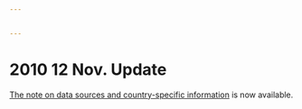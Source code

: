 ```yaml
---


---
```


<h1 id="nov.-update">2010 12 Nov. Update</h1>
<p><a href="https://github.com/barrolee/BarroLeeDataSet/blob/master/BLData/footnotes_v1.2.xls">The note on data sources and country-specific information</a> is now available.</p>

